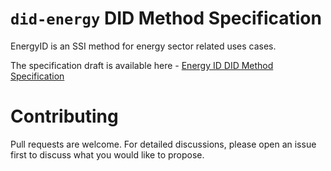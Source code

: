 
# `did-energy` DID Method Specification

EnergyID is an SSI method for energy sector related uses cases.

The specification draft is available here - [Energy ID DID Method Specification](did-energy-method-draft.md)

# Contributing
Pull requests are welcome. For detailed discussions, please open an issue first to discuss what you would like to propose.
